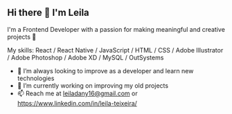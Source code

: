 <h2>Hi there 👋 I'm Leila</h2>

I'm a Frontend Developer with a passion for making meaningful and creative projects 🥸

My skills: React / React Native / JavaScript / HTML / CSS / Adobe Illustrator / Adobe Photoshop / Adobe XD / MySQL / OutSystems

- 🌱 I’m always looking to improve as a developer and learn new technologies
- 🔭 I’m currently working on improving my old projects
- 📫 Reach me at leiladany16@gmail.com or https://www.linkedin.com/in/leila-teixeira/
